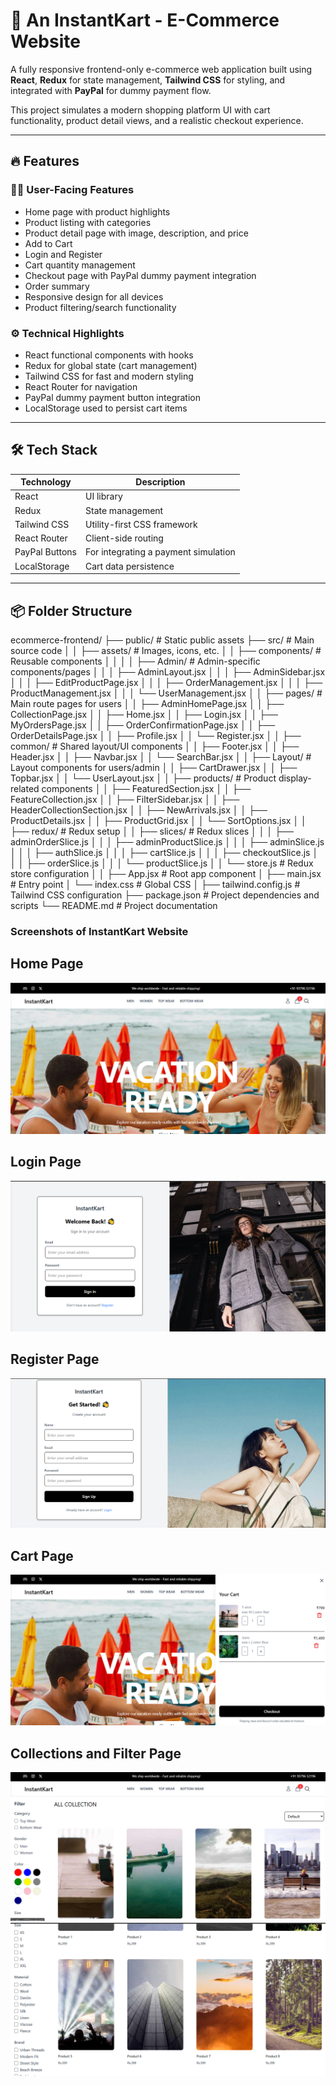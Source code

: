 # 🛒 An InstantKart - E-Commerce Website

A fully responsive frontend-only e-commerce web application built using **React**, **Redux** for state management, **Tailwind CSS** for styling, and integrated with **PayPal** for dummy payment flow.

This project simulates a modern shopping platform UI with cart functionality, product detail views, and a realistic checkout experience.

---

## 🔥 Features

### 🧑‍💻 User-Facing Features 
- Home page with product highlights
- Product listing with categories
- Product detail page with image, description, and price
- Add to Cart 
- Login and Register
- Cart quantity management
- Checkout page with PayPal dummy payment integration
- Order summary
- Responsive design for all devices
- Product filtering/search functionality



### ⚙️ Technical Highlights
- React functional components with hooks
- Redux for global state (cart management)
- Tailwind CSS for fast and modern styling
- React Router for navigation
- PayPal dummy payment button integration
- LocalStorage used to persist cart items

---

## 🛠 Tech Stack

| Technology      | Description                             |
|----------------|-----------------------------------------|
| React           | UI library                              |
| Redux           | State management                        |
| Tailwind CSS    | Utility-first CSS framework             |
| React Router    | Client-side routing                     |
| PayPal Buttons  | For integrating a payment simulation    |
| LocalStorage    | Cart data persistence                   |

---

## 📦 Folder Structure
ecommerce-frontend/
├── public/ # Static public assets
├── src/ # Main source code
│
│ ├── assets/ # Images, icons, etc.
│
│ ├── components/ # Reusable components
│ │
│ │ ├── Admin/ # Admin-specific components/pages
│ │ │ ├── AdminLayout.jsx
│ │ │ ├── AdminSidebar.jsx
│ │ │ ├── EditProductPage.jsx
│ │ │ ├── OrderManagement.jsx
│ │ │ ├── ProductManagement.jsx
│ │ │ └── UserManagement.jsx
│
│ ├── pages/ # Main route pages for users
│ │ ├── AdminHomePage.jsx
│ │ ├── CollectionPage.jsx
│ │ ├── Home.jsx
│ │ ├── Login.jsx
│ │ ├── MyOrdersPage.jsx
│ │ ├── OrderConfirmationPage.jsx
│ │ ├── OrderDetailsPage.jsx
│ │ ├── Profile.jsx
│ │ └── Register.jsx
│
│ ├── common/ # Shared layout/UI components
│ │ ├── Footer.jsx
│ │ ├── Header.jsx
│ │ ├── Navbar.jsx
│ │ └── SearchBar.jsx
│
│ ├── Layout/ # Layout components for users/admin
│ │ ├── CartDrawer.jsx
│ │ ├── Topbar.jsx
│ │ └── UserLayout.jsx
│
│ ├── products/ # Product display-related components
│ │ ├── FeaturedSection.jsx
│ │ ├── FeatureCollection.jsx
│ │ ├── FilterSidebar.jsx
│ │ ├── HeaderCollectionSection.jsx
│ │ ├── NewArrivals.jsx
│ │ ├── ProductDetails.jsx
│ │ ├── ProductGrid.jsx
│ │ └── SortOptions.jsx
│
│ ├── redux/ # Redux setup
│ │ ├── slices/ # Redux slices
│ │ │ ├── adminOrderSlice.js
│ │ │ ├── adminProductSlice.js
│ │ │ ├── adminSlice.js
│ │ │ ├── authSlice.js
│ │ │ ├── cartSlice.js
│ │ │ ├── checkoutSlice.js
│ │ │ ├── orderSlice.js
│ │ │ └── productSlice.js
│ │ └── store.js # Redux store configuration
│
│ ├── App.jsx # Root app component
│ ├── main.jsx # Entry point
│ └── index.css # Global CSS
│
├── tailwind.config.js # Tailwind CSS configuration
├── package.json # Project dependencies and scripts
└── README.md # Project documentation



### Screenshots of InstantKart Website

## Home Page
![alt text](image.png)

## Login Page
![alt text](image-1.png)

## Register Page
![alt text](image-2.png)

## Cart Page
![alt text](/image-3.png)

## Collections and Filter Page
![alt text](image-4.png)
![alt text](image-5.png)